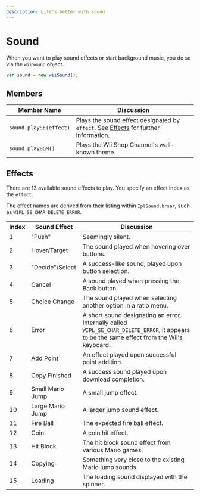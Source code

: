 ```yaml
---
description: Life's better with sound
---
```


# Sound

When you want to play sound effects or start background music, you do so via the `wiiSound` object.

```javascript
var sound = new wiiSound();
```

## Members

| Member Name            | Discussion                                                                                                |
| ---------------------- | --------------------------------------------------------------------------------------------------------- |
| `sound.playSE(effect)` | Plays the sound effect designated by `effect`. See [Effects](sound.md#undefined) for further information. |
| `sound.playBGM()`      | Plays the Wii Shop Channel's well-known theme.                                                            |

## Effects

There are 13 available sound effects to play. You specify an effect index as the `effect`.

The effect names are derived from their listing within `IplSound.brsar`, such as `WIPL_SE_CHAR_DELETE_ERROR`.

<table><thead><tr><th data-type="number">Index</th><th>Sound Effect</th><th>Discussion</th></tr></thead><tbody><tr><td>1</td><td>"Push"</td><td>Seemingly silent.</td></tr><tr><td>2</td><td>Hover/Target</td><td>The sound played when hovering over buttons.</td></tr><tr><td>3</td><td>"Decide"/Select</td><td>A success-like sound, played upon button selection.</td></tr><tr><td>4</td><td>Cancel</td><td>A sound played when pressing the Back button.</td></tr><tr><td>5</td><td>Choice Change</td><td>The sound played when selecting another option in a ratio menu.</td></tr><tr><td>6</td><td>Error</td><td>A short sound designating an error. Internally called <code>WIPL_SE_CHAR_DELETE_ERROR</code>, it appears to be the same effect from the Wii's keyboard.</td></tr><tr><td>7</td><td>Add Point</td><td>An effect played upon successful point addition.</td></tr><tr><td>8</td><td>Copy Finished</td><td>A success sound played upon download completion.</td></tr><tr><td>9</td><td>Small Mario Jump</td><td>A small jump effect.</td></tr><tr><td>10</td><td>Large Mario Jump</td><td>A larger jump sound effect.</td></tr><tr><td>11</td><td>Fire Ball</td><td>The expected fire ball effect.</td></tr><tr><td>12</td><td>Coin</td><td>A coin hit effect.</td></tr><tr><td>13</td><td>Hit Block</td><td>The hit block sound effect from various Mario games.</td></tr><tr><td>14</td><td>Copying</td><td>Something very close to the existing Mario jump sounds.</td></tr><tr><td>15</td><td>Loading</td><td>The loading sound displayed with the spinner.</td></tr></tbody></table>

